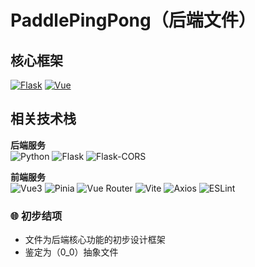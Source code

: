 # PaddlePingPong（后端文件）

## 核心框架

[![Flask](https://img.shields.io/badge/Flask-2.0.x-blue)](https://flask.palletsprojects.com/)
[![Vue](https://img.shields.io/badge/Vue-3.x-brightgreen)](https://vuejs.org/)

## 相关技术栈

**后端服务**  
![Python](https://img.shields.io/badge/Python-3.9+-blue?logo=python)
![Flask](https://img.shields.io/badge/Flask-2.0.x-blue?logo=flask)
![Flask-CORS](https://img.shields.io/badge/Flask--CORS-3.0.x-lightgrey)

**前端服务**  
![Vue3](https://img.shields.io/badge/Vue-3.x-brightgreen?logo=vue.js)
![Pinia](https://img.shields.io/badge/Pinia-2.x-orange?logo=vue.js)
![Vue Router](https://img.shields.io/badge/vue_router-4.x-green?logo=vue.js)
![Vite](https://img.shields.io/badge/Vite-4.x-purple?logo=vite)
![Axios](https://img.shields.io/badge/Axios-1.x-blueviolet)
![ESLint](https://img.shields.io/badge/ESLint-8.x-red?logo=eslint)

### 🌐 初步结项   

- 文件为后端核心功能的初步设计框架
- 鉴定为（0_0）抽象文件